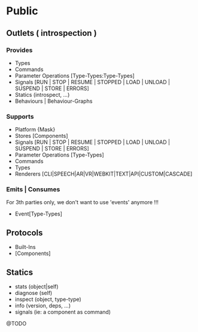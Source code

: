 # Public

## Outlets ( introspection )

### Provides 

- Types
- Commands 
- Parameter Operations [Type-Types:Type-Types]
- Signals [RUN | STOP | RESUME | STOPPED | LOAD | UNLOAD | SUSPEND | STORE | ERRORS]
- Statics (introspect, ...)
- Behaviours | Behaviour-Graphs

### Supports

- Platform {Mask}
- Stores [Components]
- Signals [RUN | STOP | RESUME | STOPPED | LOAD | UNLOAD | SUSPEND | STORE | ERRORS]
- Parameter Operations [Type-Types]
- Commands
- Types
- Renderers [CLI|SPEECH|AR|VR|WEBKIT|TEXT|API|CUSTOM|CASCADE]

### Emits | Consumes 

For 3th parties only, we don't want to use 'events' anymore !!!

- Event[Type-Types]

## Protocols

- Built-Ins
- [Components]

## Statics

- stats (object|self)
- diagnose (self)
- inspect (object, type-type)
- info (version, deps, ...)
- signals (ie: a component as command)

@TODO
